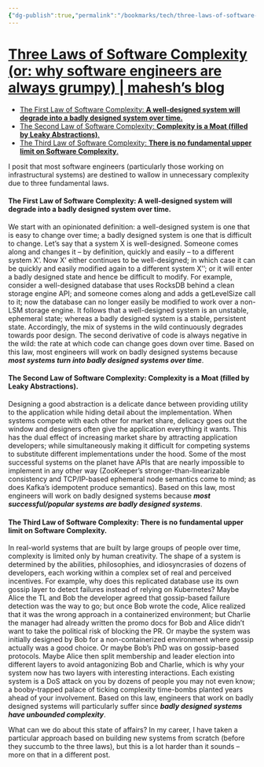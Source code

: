 ```yaml
---
{"dg-publish":true,"permalink":"/bookmarks/tech/three-laws-of-software-complexity/","tags":["bestpractices","coding","interesting","software","work"]}
---
```



# [Three Laws of Software Complexity (or: why software engineers are always grumpy) | mahesh’s blog](https://maheshba.bitbucket.io/blog/2024/05/08/2024-ThreeLaws.html)

- [The First Law of Software Complexity: **A well-designed system will degrade into a badly designed system over time.**]()
- [The Second Law of Software Complexity: **Complexity is a Moat (filled by Leaky Abstractions)**.]()
- [The Third Law of Software Complexity: **There is no fundamental upper limit on Software Complexity**.]()

I posit that most software engineers (particularly those working on infrastructural systems) are destined to wallow in unnecessary complexity due to three fundamental laws.

#### The First Law of Software Complexity: **A well-designed system will degrade into a badly designed system over time.**

We start with an opinionated definition: a well-designed system is one that is easy to change over time; a badly designed system is one that is difficult to change. Let’s say that a system X is well-designed. Someone comes along and changes it – by definition, quickly and easily – to a different system X’. Now X’ either continues to be well-designed; in which case it can be quickly and easily modified again to a different system X’’; or it will enter a badly designed state and hence be difficult to modify. For example, consider a well-designed database that uses RocksDB behind a clean storage engine API; and someone comes along and adds a getLevelSize call to it; now the database can no longer easily be modified to work over a non-LSM storage engine. It follows that a well-designed system is an unstable, ephemeral state; whereas a badly designed system is a stable, persistent state. Accordingly, the mix of systems in the wild continuously degrades towards poor design. The second derivative of code is always negative in the wild: the rate at which code can change goes down over time. Based on this law, most engineers will work on badly designed systems because **_most systems turn into badly designed systems over time_**.

#### The Second Law of Software Complexity: **Complexity is a Moat (filled by Leaky Abstractions)**.

Designing a good abstraction is a delicate dance between providing utility to the application while hiding detail about the implementation. When systems compete with each other for market share, delicacy goes out the window and designers often give the application everything it wants. This has the dual effect of increasing market share by attracting application developers; while simultaneously making it difficult for competing systems to substitute different implementations under the hood. Some of the most successful systems on the planet have APIs that are nearly impossible to implement in any other way (ZooKeeper’s stronger-than-linearizable consistency and TCP/IP-based ephemeral node semantics come to mind; as does Kafka’s idempotent produce semantics). Based on this law, most engineers will work on badly designed systems because **_most successful/popular systems are badly designed systems_**.

#### The Third Law of Software Complexity: **There is no fundamental upper limit on Software Complexity**.

In real-world systems that are built by large groups of people over time, complexity is limited only by human creativity. The shape of a system is determined by the abilities, philosophies, and idiosyncrasies of dozens of developers, each working within a complex set of real and perceived incentives. For example, why does this replicated database use its own gossip layer to detect failures instead of relying on Kubernetes? Maybe Alice the TL and Bob the developer agreed that gossip-based failure detection was the way to go; but once Bob wrote the code, Alice realized that it was the wrong approach in a containerized environment; but Charlie the manager had already written the promo docs for Bob and Alice didn’t want to take the political risk of blocking the PR. Or maybe the system was initially designed by Bob for a non-containerized environment where gossip actually was a good choice. Or maybe Bob’s PhD was on gossip-based protocols. Maybe Alice then split membership and leader election into different layers to avoid antagonizing Bob and Charlie, which is why your system now has two layers with interesting interactions. Each existing system is a DoS attack on you by dozens of people you may not even know; a booby-trapped palace of ticking complexity time-bombs planted years ahead of your involvement. Based on this law, engineers that work on badly designed systems will particularly suffer since **_badly designed systems have unbounded complexity_**.

What can we do about this state of affairs? In my career, I have taken a particular approach based on building new systems from scratch (before they succumb to the three laws), but this is a lot harder than it sounds – more on that in a different post.
